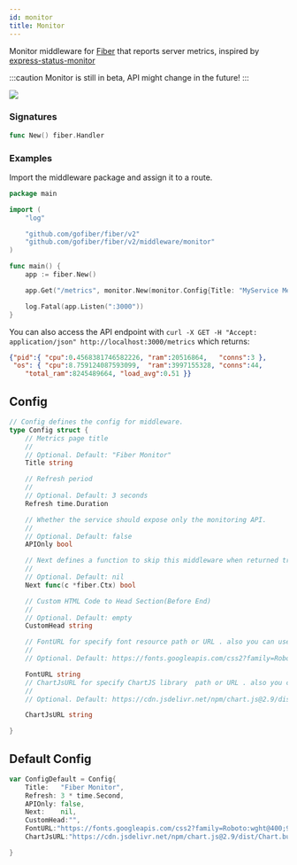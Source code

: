 ```yaml
---
id: monitor
title: Monitor
---
```


Monitor middleware for [Fiber](https://github.com/gofiber/fiber) that reports server metrics, inspired by [express-status-monitor](https://github.com/RafalWilinski/express-status-monitor)

:::caution
Monitor is still in beta, API might change in the future!
:::

![](https://i.imgur.com/nHAtBpJ.gif)

### Signatures
```go
func New() fiber.Handler
```

### Examples
Import the middleware package and assign it to a route.
```go
package main

import (
    "log"

    "github.com/gofiber/fiber/v2"
    "github.com/gofiber/fiber/v2/middleware/monitor"
)

func main() {
    app := fiber.New()

    app.Get("/metrics", monitor.New(monitor.Config{Title: "MyService Metrics Page"}))

    log.Fatal(app.Listen(":3000"))
}
```
You can also access the API endpoint with
`curl -X GET -H "Accept: application/json" http://localhost:3000/metrics` which returns:
```json
{"pid":{ "cpu":0.4568381746582226, "ram":20516864,   "conns":3 },
 "os": { "cpu":8.759124087593099,  "ram":3997155328, "conns":44,
    "total_ram":8245489664, "load_avg":0.51 }}
```

## Config

```go
// Config defines the config for middleware.
type Config struct {
    // Metrics page title
    //
    // Optional. Default: "Fiber Monitor"
    Title string

    // Refresh period
    //
    // Optional. Default: 3 seconds
    Refresh time.Duration

    // Whether the service should expose only the monitoring API.
    //
    // Optional. Default: false
    APIOnly bool

    // Next defines a function to skip this middleware when returned true.
    //
    // Optional. Default: nil
    Next func(c *fiber.Ctx) bool

    // Custom HTML Code to Head Section(Before End)
    //
    // Optional. Default: empty
    CustomHead string

    // FontURL for specify font resource path or URL . also you can use relative path
    //
    // Optional. Default: https://fonts.googleapis.com/css2?family=Roboto:wght@400;900&display=swap

    FontURL string
    // ChartJsURL for specify ChartJS library  path or URL . also you can use relative path
	//
	// Optional. Default: https://cdn.jsdelivr.net/npm/chart.js@2.9/dist/Chart.bundle.min.js

	ChartJsURL string

}
```

## Default Config

```go
var ConfigDefault = Config{
	Title:   "Fiber Monitor",
	Refresh: 3 * time.Second,
	APIOnly: false,
	Next:    nil,
	CustomHead:"",
	FontURL:"https://fonts.googleapis.com/css2?family=Roboto:wght@400;900&display=swap",
	ChartJsURL:"https://cdn.jsdelivr.net/npm/chart.js@2.9/dist/Chart.bundle.min.js"

}
```
